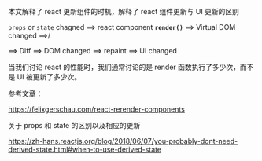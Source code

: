 本文解释了 react 更新组件的时机，解释了 react 组件更新与 UI 更新的区别

`props` or `state` chagned ==> react component **`render()`** ==> Virtual DOM changed ==>/

==> Diff ==> DOM changed ==> repaint ==> UI changed

当我们讨论 react 的性能时，我们通常讨论的是 render 函数执行了多少次，而不是 UI 被更新了多少次。



参考文章：

https://felixgerschau.com/react-rerender-components



关于 props 和 state 的区别以及相应的更新

https://zh-hans.reactjs.org/blog/2018/06/07/you-probably-dont-need-derived-state.html#when-to-use-derived-state